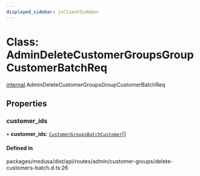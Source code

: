 ```yaml
---
displayed_sidebar: jsClientSidebar
---
```


# Class: AdminDeleteCustomerGroupsGroupCustomerBatchReq

[internal](../modules/internal.md).AdminDeleteCustomerGroupsGroupCustomerBatchReq

## Properties

### customer\_ids

• **customer\_ids**: [`CustomerGroupsBatchCustomer`](internal.CustomerGroupsBatchCustomer.md)[]

#### Defined in

packages/medusa/dist/api/routes/admin/customer-groups/delete-customers-batch.d.ts:26

